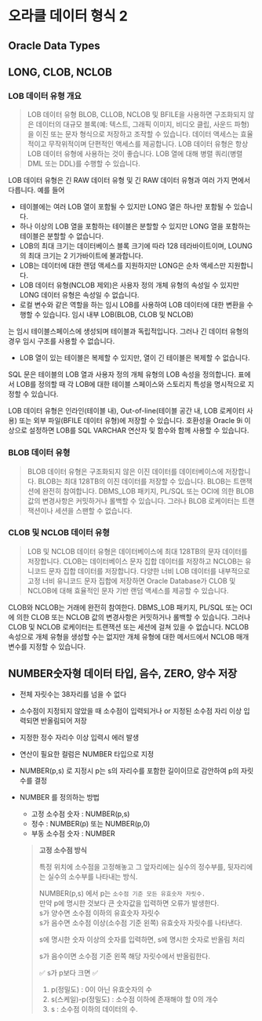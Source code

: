 # 오라클 데이터 형식 2
## Oracle Data Types
## LONG, CLOB, NCLOB
### LOB 데이터 유형 개요

>LOB 데이터 유형 BLOB, CLLOB, NCLOB 및 BFILE을 사용하면 구조화되지 않은 데이터의 대규모 블록(예: 텍스트, 그래픽 이미지, 비디오 클립, 사운드 파형)을 이진 또는 문자 형식으로 저장하고 조작할 수 있습니다. 데이터 액세스는 효율적이고 무작위적이며 단편적인 액세스를 제공합니다. LOB 데이터 유형은 항상 LOB 데이터 유형에 사용하는 것이 좋습니다. LOB 열에 대해 병렬 쿼리(병렬 DML 또는 DDL)를 수행할 수 있습니다.

LOB 데이터 유형은 긴 RAW 데이터 유형 및 긴 RAW 데이터 유형과 여러 가지 면에서 다릅니다. 예를 들어 

  - 테이블에는 여러 LOB 열이 포함될 수 있지만 LONG 열은 하나만 포함될 수 있습니다. ​
  - 하나 이상의 LOB 열을 포함하는 테이블은 분할할 수 있지만 LONG 열을 포함하는 테이블은 분할할 수 없습니다.
  - LOB의 최대 크기는 데이터베이스 블록 크기에 따라 128 테라바이트이며, LOUNG의 최대 크기는 2 기가바이트에 불과합니다.
  - LOB는 데이터에 대한 랜덤 액세스를 지원하지만 LONG은 순차 액세스만 지원합니다.
  - LOB 데이터 유형(NCLOB 제외)은 사용자 정의 개체 유형의 속성일 수 있지만 LONG 데이터 유형은 속성일 수 없습니다.
  - 로컬 변수와 같은 역할을 하는 임시 LOB를 사용하여 LOB 데이터에 대한 변환을 수행할 수 있습니다. 임시 내부 LOB(BLOB, CLOB 및 NCLOB)

는 임시 테이블스페이스에 생성되며 테이블과 독립적입니다. 그러나 긴 데이터 유형의 경우 임시 구조를 사용할 수 없습니다.

  - LOB 열이 있는 테이블은 복제할 수 있지만, 열이 긴 테이블은 복제할 수 없습니다.​

SQL 문은 테이블의 LOB 열과 사용자 정의 개체 유형의 LOB 속성을 정의합니다. 표에서 LOB를 정의할 때 각 LOB에 대한 테이블 스페이스와 스토리지 특성을 명시적으로 지정할 수 있습니다.

LOB 데이터 유형은 인라인(테이블 내), Out-of-line(테이블 공간 내, LOB 로케이터 사용) 또는 외부 파일(BFILE 데이터 유형)에 저장할 수 있습니다. 호환성을 Oracle 9i 이상으로 설정하면 LOB를 SQL VARCHAR 연산자 및 함수와 함께 사용할 수 있습니다.

### BLOB 데이터 유형

> BLOB 데이터 유형은 구조화되지 않은 이진 데이터를 데이터베이스에 저장합니다. BLOB는 최대 128TB의 이진 데이터를 저장할 수 있습니다. BLOB는 트랜잭션에 완전히 참여합니다. DBMS_LOB 패키지, PL/SQL 또는 OCI에 의한 BLOB 값의 변경사항은 커밋하거나 롤백할 수 있습니다. 그러나 BLOB 로케이터는 트랜잭션이나 세션을 스팬할 수 없습니다.​

### CLOB 및 NCLOB 데이터 유형

> LOB 및 NCLOB 데이터 유형은 데이터베이스에 최대 128TB의 문자 데이터를 저장합니다. CLOB는 데이터베이스 문자 집합 데이터를 저장하고 NCLOB는 유니코드 문자 집합 데이터를 저장합니다. 다양한 너비 LOB 데이터를 내부적으로 고정 너비 유니코드 문자 집합에 저장하면 Oracle Database가 CLOB 및 NCLOB에 대해 효율적인 문자 기반 랜덤 액세스를 제공할 수 있습니다.

​CLOB와 NCLOB는 거래에 완전히 참여한다. DBMS_LOB 패키지, PL/SQL 또는 OCI에 의한 CLOB 또는 NCLOB 값의 변경사항은 커밋하거나 롤백할 수 있습니다. 그러나 CLOB 및 NCLOB 로케이터는 트랜잭션 또는 세션에 걸쳐 있을 수 없습니다. NCLOB 속성으로 개체 유형을 생성할 수는 없지만 개체 유형에 대한 메서드에서 NCLOB 매개 변수를 지정할 수 있습니다.

## NUMBER숫자형 데이터 타입, 음수, ZERO, 양수 저장
- 전체 자릿수는 38자리를 넘을 수 없다
- 소수점이 지정되지 않았을 때 소수점이 입력되거나 or 지정된 소수점 자리 이상 입력되면 반올림되어 저장
- 지정한 정수 자리수 이상 입력시 에러 발생
- 연산이 필요한 컬럼은 NUMBER 타입으로 지정
- NUMBER(p,s) 로 지정시 p는 s의 자리수를 포함한 길이이므로 감안하여 p의 자릿수를 결정

 -  NUMBER 를 정의하는 방법  

    -   고정 소수점 숫자 : NUMBER(p,s)
    -   정수 : NUMBER(p) 또는 NUMBER(p,0)
    -   부동 소수점 숫자 : NUMBER  
    
    > **고정 소수점 방식**  
    >   
    > 특정 위치에 소수점을 고정해놓고 그 앞자리에는 실수의 정수부를, 뒷자리에는 실수의 소수부를 나타내는 방식.  
    >   
    > NUMBER(p,s) 에서 p는  `소수점 기준 모든 유효숫자 자릿수.`  
    > 만약 p에 명시한 것보다 큰 숫자값을 입력하면 오류가 발생한다.  
    > s가 양수면 소수점 이하의 유효숫자 자릿수  
    > s가 음수면 소수점 이상(소수점 기준 왼쪽) 유효숫자 자릿수를 나타낸다.  
    >   
    > s에 명시한 숫자 이상의 숫자를 입력하면, s에 명시한 숫자로 반올림 처리  
    >   
    > s가 음수이면 소수점 기준 왼쪽 해당 자릿수에서 반올림한다.  
    >   
    > ✅ s가 p보다 크면 ✅  
    >   
    > 1. p(정밀도) : 0이 아닌 유효숫자의 수  
    > 2. s(스케일)-p(정밀도) : 소수점 이하에 존재해야 할 0의 개수  
    > 3. s : 소수점 이하의 데이터의 수.
